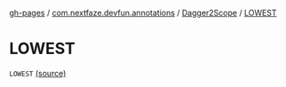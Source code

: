 [gh-pages](../../index.md) / [com.nextfaze.devfun.annotations](../index.md) / [Dagger2Scope](index.md) / [LOWEST](./-l-o-w-e-s-t.md)

# LOWEST

`LOWEST` [(source)](https://github.com/NextFaze/dev-fun/tree/master/devfun-annotations/src/main/java/com/nextfaze/devfun/annotations/Dagger2.kt#L14)